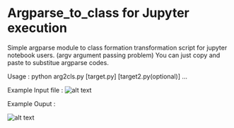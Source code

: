# Argparse_to_class for Jupyter execution

Simple argparse module to class formation transformation script for jupyter notebook users. (argv argument passing problem)
You can just copy and paste to substitue argparse codes.

Usage : python arg2cls.py [target.py] [target2.py(optional)] ...

Example Input file :
![alt text](http://thumbnail.egloos.net/600x0/http://pds21.egloos.com/pds/201709/01/00/c0134200_59a9363cd1dfc.png)


Example Ouput :

![alt text](http://thumbnail.egloos.net/600x0/http://pds25.egloos.com/pds/201709/01/00/c0134200_59a936974c78f.png)

